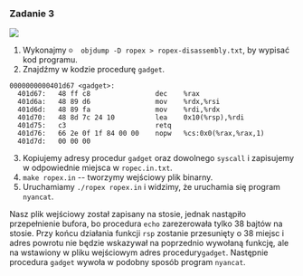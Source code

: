 ### Zadanie 3

![](https://i.imgur.com/8iLu7Cz.png)

1. Wykonajmy `☺  objdump -D ropex > ropex-disassembly.txt`, by wypisać kod programu.
2. Znajdźmy w kodzie procedurę `gadget`.

```
0000000000401d67 <gadget>:
  401d67:	48 ff c8             	dec    %rax
  401d6a:	48 89 d6             	mov    %rdx,%rsi
  401d6d:	48 89 fa             	mov    %rdi,%rdx
  401d70:	48 8d 7c 24 10       	lea    0x10(%rsp),%rdi
  401d75:	c3                   	retq   
  401d76:	66 2e 0f 1f 84 00 00 	nopw   %cs:0x0(%rax,%rax,1)
  401d7d:	00 00 00 
```

3. Kopiujemy adresy procedur `gadget` oraz dowolnego `syscall` i zapisujemy w odpowiednie miejsca w `ropec.in.txt`.
4. `make ropex.in` -- tworzymy wejściowy plik binarny. 
5. Uruchamiamy `./ropex ropex.in` i widzimy, że uruchamia się program `nyancat`.

Nasz plik wejściowy został zapisany na stosie, jednak nastąpiło przepełnienie bufora, bo procedura `echo` zarezerowała tylko 38 bajtów na stosie. Przy końcu działania funkcji `rsp` zostanie przesunięty o 38 miejsc i adres powrotu nie będzie wskazywał na poprzednio wywołaną funkcję, ale na wstawiony w pliku wejściowym adres procedury`gadget`. Następnie procedura `gadget` wywoła w podobny sposób program `nyancat`.
